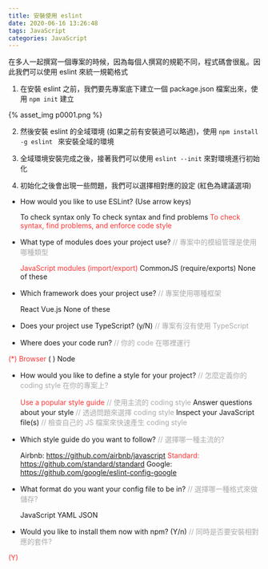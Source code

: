 ```yaml
---
title: 安裝使用 eslint
date: 2020-06-16 13:26:48
tags: JavaScript
categories: JavaScript 
---
```


在多人一起撰寫一個專案的時候，因為每個人撰寫的規範不同，程式碼會很亂。因此我們可以使用 eslint 來統一規範格式

<!-- more -->


1. 在安裝 eslint 之前，我們要先專案底下建立一個 package.json 檔案出來，使用 ``` npm init ``` 建立

{% asset_img p0001.png %}

2. 然後安裝 eslint 的全域環境 (如果之前有安裝過可以略過)，使用 ```npm install -g eslint ``` 來安裝全域的環境

3. 全域環境安裝完成之後，接著我們可以使用 ```eslint --init``` 來對環境進行初始化

4. 初始化之後會出現一些問題，我們可以選擇相對應的設定 (紅色為建議選項)

+ How would you like to use ESLint? (Use arrow keys)

  To check syntax only
  To check syntax and find problems
  <font color="#FF3333">To check syntax, find problems, and enforce code style</font>

+ What type of modules does your project use? <font color="#AAAAAA">// 專案中的模組管理是使用哪種類型</font>

  <font color="#FF3333">JavaScript modules (import/export)</font>
  CommonJS (require/exports)
  None of these

+ Which framework does your project use? <font color="#AAAAAA">// 專案使用哪種框架</font>

  React
  Vue.js
  None of these

+ Does your project use TypeScript? (y/N) <font color="#AAAAAA">// 專案有沒有使用 TypeScript</font>

+ Where does your code run? <font color="#AAAAAA">// 你的 code 在哪裡運行</font>

 <font color="#FF3333">(*) Browser</font>
 ( ) Node

+ How would you like to define a style for your project? <font color="#AAAAAA">// 怎麼定義你的 coding style 在你的專案上?</font>

  <font color="#FF3333"> Use a popular style guide </font><font color="#AAAAAA">// 使用主流的 coding style</font>
  Answer questions about your style <font color="#AAAAAA">// 透過問題來選擇 coding style</font>
  Inspect your JavaScript file(s) <font color="#AAAAAA">// 檢查自己的 JS 檔案來快速產生 coding style</font>

+ Which style guide do you want to follow? <font color="#AAAAAA">// 選擇哪一種主流的?</font>

  Airbnb: https://github.com/airbnb/javascript
  <font color="#FF3333">Standard: https://github.com/standard/standard</font>
  Google: https://github.com/google/eslint-config-google

+ What format do you want your config file to be in? <font color="#AAAAAA">// 選擇哪一種格式來做儲存?</font>

  JavaScript
  YAML
  JSON

+ Would you like to install them now with npm? (Y/n) <font color="#AAAAAA">// 同時是否要安裝相對應的套件?</font>

<font color="#FF3333">(Y)</font>
